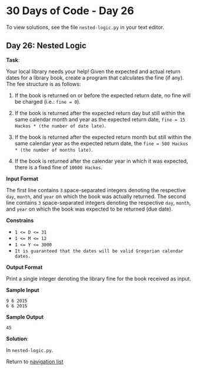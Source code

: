 # 30 Days of Code - Day 26

To view solutions, see the file `nested-logic.py` in your text editor.

## Day 26: Nested Logic

**Task**:

Your local library needs your help! Given the expected and actual return dates for a library book, create a program 
that calculates the fine (if any). The fee structure is as follows:

1. If the book is returned on or before the expected return date, no fine will be charged (i.e.: `fine = 0`).

2. If the book is returned after the expected return day but still within the same calendar month and year as the 
expected return date, `fine = 15 Hackos * (the number of date late)`.

3. If the book is returned after the expected return month but still within the same calendar year as the expected 
return date, the `fine = 500 Hackos * (the number of months late)`.

4. If the book is returned after the calendar year in which it was expected, there is a fixed fine of `10000 Hackos`.

**Input Format**

The first line contains `3` space-separated integers denoting the respective `day`, `month`, and `year` on which the 
book was actually returned.
The second line contains `3` space-separated integers denoting the respective `day`, `month`, and `year` on which the 
book was expected to be returned (due date).

**Constrains**

* `1 <= D <= 31`
* `1 <= M <= 12`
* `1 <= Y <= 3000`
* `It is guaranteed that the dates will be valid Gregorian calendar dates.`

**Output Format**

Print a single integer denoting the library fine for the book received as input. 

**Sample Input**

```
9 6 2015
6 6 2015
```

**Sample Output**

```
45
```

**Solution**:

In `nested-logic.py`.

Return to [navigation list](/README.md "navigation list")